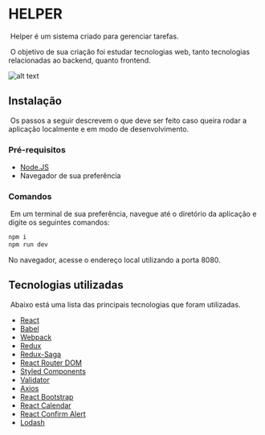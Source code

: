 # HELPER

​	Helper é um sistema criado para gerenciar tarefas.

​	O objetivo de sua criação foi estudar tecnologias web, tanto tecnologias relacionadas ao backend, quanto frontend.



![alt text](https://github.com/msmelo95/gerenciador-tarefas-react/blob/main/helper.gif?raw=true)



## Instalação

​	Os passos a seguir descrevem o que deve ser feito caso queira rodar a aplicação localmente e em modo de desenvolvimento.



### Pré-requisitos

- [Node.JS](https://nodejs.org/)
- Navegador de sua preferência



### Comandos

​	Em um terminal de sua preferência, navegue até o diretório da aplicação e digite os seguintes comandos:

```bash
npm i
npm run dev
```

No navegador, acesse o endereço local utilizando a porta 8080.



## Tecnologias utilizadas

​	Abaixo está uma lista das principais tecnologias que foram utilizadas.



- [React](https://pt-br.reactjs.org/)
- [Babel](https://babeljs.io/)
- [Webpack](https://webpack.js.org/)
- [Redux](https://redux.js.org/)
- [Redux-Saga](https://redux-saga.js.org/)
- [React Router DOM](https://reactrouter.com/web/guides/quick-start)
- [Styled Components](https://styled-components.com/)
- [Validator](https://github.com/validatorjs/validator.js)
- [Axios](https://github.com/axios/axios)
- [React Bootstrap](https://react-bootstrap.github.io/)
- [React Calendar](https://projects.wojtekmaj.pl/react-calendar/)
- [React Confirm Alert](https://github.com/GA-MO/react-confirm-alert)
- [Lodash](https://lodash.com/)